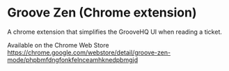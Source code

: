 Groove Zen (Chrome extension)
===========================

A chrome extension that simplifies the GrooveHQ UI when reading a ticket.

Available on the Chrome Web Store https://chrome.google.com/webstore/detail/groove-zen-mode/phpbmfdngfonkfelnceamhknedpbmgjd
